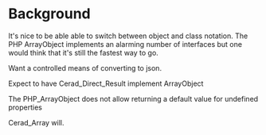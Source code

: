 # Background #

It's nice to be able able to switch between object and class notation.
The PHP ArrayObject implements an alarming number of interfaces but one would
think that it's still the fastest way to go.

Want a controlled means of converting to json.

Expect to have Cerad\_Direct\_Result implement ArrayObject

The PHP\_ArrayObject does not allow returning a default value for undefined properties

Cerad\_Array will.